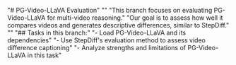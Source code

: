 "# PG-Video-LLaVA Evaluation" 
"" 
"This branch focuses on evaluating PG-Video-LLaVA for multi-video reasoning." 
"Our goal is to assess how well it compares videos and generates descriptive differences, similar to StepDiff." 
"" 
"## Tasks in this branch:" 
"- Load PG-Video-LLaVA and its dependencies" 
"- Use StepDiff's evaluation method to assess video difference captioning" 
"- Analyze strengths and limitations of PG-Video-LLaVA in this task" 
